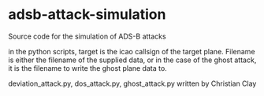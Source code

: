 # adsb-attack-simulation
Source code for the simulation of ADS-B attacks

in the python scripts, target is the icao callsign of the target plane. Filename is either the filename of the supplied data,
or in the case of the ghost attack, it is the filename to write the ghost plane data to.

deviation_attack.py, dos_attack.py, ghost_attack.py written by Christian Clay
